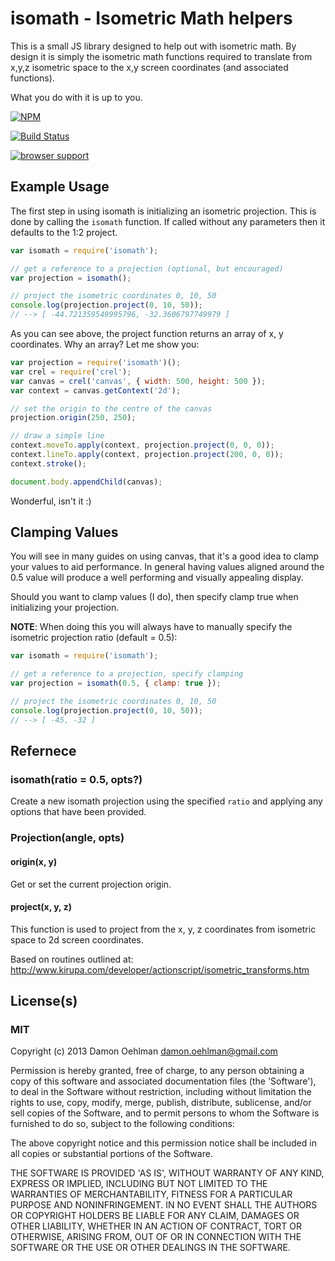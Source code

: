 # isomath - Isometric Math helpers

This is a small JS library designed to help out with isometric math.
By design it is simply the isometric math functions required to translate
from x,y,z isometric space to the x,y screen coordinates (and associated
functions).

What you do with it is up to you.


[![NPM](https://nodei.co/npm/isomath.png)](https://nodei.co/npm/isomath/)

[![Build Status](https://travis-ci.org/DamonOehlman/isomath.png?branch=master)](https://travis-ci.org/DamonOehlman/isomath)

[![browser support](https://ci.testling.com/DamonOehlman/isomath.png)](https://ci.testling.com/DamonOehlman/isomath)


## Example Usage

The first step in using isomath is initializing an isometric projection.
This is done by calling the `isomath` function.  If called without any
parameters then it defaults to the 1:2 project.

```js
var isomath = require('isomath');

// get a reference to a projection (optional, but encouraged)
var projection = isomath();

// project the isometric coordinates 0, 10, 50
console.log(projection.project(0, 10, 50));
// --> [ -44.721359549995796, -32.3606797749979 ]

```

As you can see above, the project function returns an array of x, y
coordinates.  Why an array?  Let me show you:

```js
var projection = require('isomath')();
var crel = require('crel');
var canvas = crel('canvas', { width: 500, height: 500 });
var context = canvas.getContext('2d');

// set the origin to the centre of the canvas
projection.origin(250, 250);

// draw a simple line
context.moveTo.apply(context, projection.project(0, 0, 0));
context.lineTo.apply(context, projection.project(200, 0, 0));
context.stroke();

document.body.appendChild(canvas);
```

Wonderful, isn't it :)

## Clamping Values

You will see in many guides on using canvas, that it's a good idea to
clamp your values to aid performance.  In general having values aligned
around the 0.5 value will produce a well performing and visually appealing
display.

Should you want to clamp values (I do), then specify clamp true when
initializing your projection.

__NOTE__: When doing this you will always have to manually specify the
isometric projection ratio (default = 0.5):

```js
var isomath = require('isomath');

// get a reference to a projection, specify clamping
var projection = isomath(0.5, { clamp: true });

// project the isometric coordinates 0, 10, 50
console.log(projection.project(0, 10, 50));
// --> [ -45, -32 ]
```

## Refernece

### isomath(ratio = 0.5, opts?)

Create a new isomath projection using the specified `ratio` and applying
any options that have been provided.

### Projection(angle, opts)

#### origin(x, y)

Get or set the current projection origin.

#### project(x, y, z)

This function is used to project from the x, y, z coordinates from
isometric space to 2d screen coordinates.

Based on routines outlined at:
http://www.kirupa.com/developer/actionscript/isometric_transforms.htm

## License(s)

### MIT

Copyright (c) 2013 Damon Oehlman <damon.oehlman@gmail.com>

Permission is hereby granted, free of charge, to any person obtaining
a copy of this software and associated documentation files (the
'Software'), to deal in the Software without restriction, including
without limitation the rights to use, copy, modify, merge, publish,
distribute, sublicense, and/or sell copies of the Software, and to
permit persons to whom the Software is furnished to do so, subject to
the following conditions:

The above copyright notice and this permission notice shall be
included in all copies or substantial portions of the Software.

THE SOFTWARE IS PROVIDED 'AS IS', WITHOUT WARRANTY OF ANY KIND,
EXPRESS OR IMPLIED, INCLUDING BUT NOT LIMITED TO THE WARRANTIES OF
MERCHANTABILITY, FITNESS FOR A PARTICULAR PURPOSE AND NONINFRINGEMENT.
IN NO EVENT SHALL THE AUTHORS OR COPYRIGHT HOLDERS BE LIABLE FOR ANY
CLAIM, DAMAGES OR OTHER LIABILITY, WHETHER IN AN ACTION OF CONTRACT,
TORT OR OTHERWISE, ARISING FROM, OUT OF OR IN CONNECTION WITH THE
SOFTWARE OR THE USE OR OTHER DEALINGS IN THE SOFTWARE.
